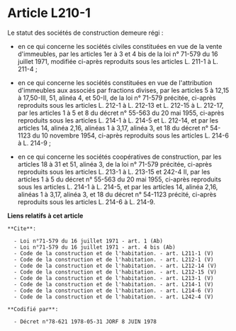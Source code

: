 # Article L210-1

Le statut des sociétés de construction demeure régi :

- en ce qui concerne les sociétés civiles constituées en vue de la vente d'immeubles, par les articles 1er à 3 et 4 bis de la
loi n° 71-579 du 16 juillet 1971, modifiée ci-après reproduits sous les articles L. 211-1 à L. 211-4 ;

- en ce qui concerne les sociétés constituées en vue de l'attribution d'immeubles aux associés par fractions divises, par les
articles 5 à 12,15 à 17,50-III, 51, alinéa 4, et 50-II, de la loi n° 71-579 précitée, ci-après reproduits sous les articles
L. 212-1 à L. 212-13 et L. 212-15 à L. 212-17, par les articles 1 à 5 et 8 du décret n° 55-563 du 20 mai 1955, ci-après
reproduits sous les articles L. 214-1 à L. 214-5 et L. 212-14, et par les articles 14, alinéa 2,16, alinéas 1 à 3,17, alinéa
3, et 18 du décret n° 54-1123 du 10 novembre 1954, ci-après reproduits sous les articles L. 214-6 à L. 214-9 ;

- en ce qui concerne les sociétés coopératives de construction, par les articles 18 à 31 et 51, alinéa 3, de la loi n° 71-579
précitée, ci-après reproduits sous les articles L. 213-1 à L. 213-15 et 242-4 II, par les articles 1 à 5 du décret n° 55-563
du 20 mai 1955, ci-après reproduits sous les articles L. 214-1 à L. 214-5, et par les articles 14, alinéa 2,16, alinéas 1 à
3,17, alinéa 3, et 18 du décret n° 54-1123 précité, ci-après reproduits sous les articles L. 214-6 à L. 214-9.

**Liens relatifs à cet article**

	**Cite**:

	  - Loi n°71-579 du 16 juillet 1971 - art. 1 (Ab)
	  - Loi n°71-579 du 16 juillet 1971 - art. 4 bis (Ab)
	  - Code de la construction et de l'habitation. - art. L211-1 (V)
	  - Code de la construction et de l'habitation. - art. L212-1 (V)
	  - Code de la construction et de l'habitation. - art. L212-14 (V)
	  - Code de la construction et de l'habitation. - art. L212-15 (V)
	  - Code de la construction et de l'habitation. - art. L213-1 (V)
	  - Code de la construction et de l'habitation. - art. L214-1 (V)
	  - Code de la construction et de l'habitation. - art. L214-6 (V)
	  - Code de la construction et de l'habitation. - art. L242-4 (V)

	**Codifié par**:

	  - Décret n°78-621 1978-05-31 JORF 8 JUIN 1978
